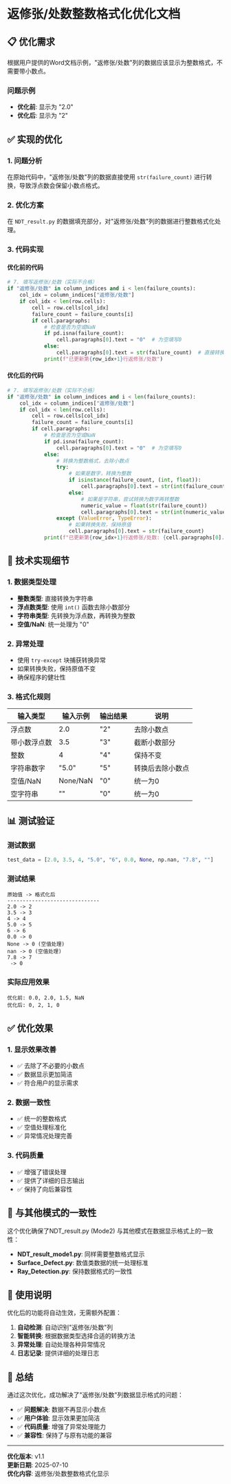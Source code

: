 # 返修张/处数整数格式化优化文档

## 📋 优化需求

根据用户提供的Word文档示例，"返修张/处数"列的数据应该显示为整数格式，不需要带小数点。

### 问题示例
- **优化前**: 显示为 "2.0"
- **优化后**: 显示为 "2"

## ✅ 实现的优化

### 1. 问题分析
在原始代码中，"返修张/处数"列的数据直接使用 `str(failure_count)` 进行转换，导致浮点数会保留小数点格式。

### 2. 优化方案
在 `NDT_result.py` 的数据填充部分，对"返修张/处数"列的数据进行整数格式化处理。

### 3. 代码实现

#### 优化前的代码
```python
# 7. 填写返修张/处数（实际不合格）
if "返修张/处数" in column_indices and i < len(failure_counts):
    col_idx = column_indices["返修张/处数"]
    if col_idx < len(row.cells):
        cell = row.cells[col_idx]
        failure_count = failure_counts[i]
        if cell.paragraphs:
            # 检查是否为空或NaN
            if pd.isna(failure_count):
                cell.paragraphs[0].text = "0"  # 为空填写0
            else:
                cell.paragraphs[0].text = str(failure_count)  # 直接转换
            print(f"已更新第{row_idx+1}行返修张/处数")
```

#### 优化后的代码
```python
# 7. 填写返修张/处数（实际不合格）
if "返修张/处数" in column_indices and i < len(failure_counts):
    col_idx = column_indices["返修张/处数"]
    if col_idx < len(row.cells):
        cell = row.cells[col_idx]
        failure_count = failure_counts[i]
        if cell.paragraphs:
            # 检查是否为空或NaN
            if pd.isna(failure_count):
                cell.paragraphs[0].text = "0"  # 为空填写0
            else:
                # 转换为整数格式，去除小数点
                try:
                    # 如果是数字，转换为整数
                    if isinstance(failure_count, (int, float)):
                        cell.paragraphs[0].text = str(int(failure_count))
                    else:
                        # 如果是字符串，尝试转换为数字再转整数
                        numeric_value = float(str(failure_count))
                        cell.paragraphs[0].text = str(int(numeric_value))
                except (ValueError, TypeError):
                    # 如果转换失败，保持原值
                    cell.paragraphs[0].text = str(failure_count)
            print(f"已更新第{row_idx+1}行返修张/处数: {cell.paragraphs[0].text}")
```

## 🔧 技术实现细节

### 1. 数据类型处理
- **整数类型**: 直接转换为字符串
- **浮点数类型**: 使用 `int()` 函数去除小数部分
- **字符串类型**: 先转换为浮点数，再转换为整数
- **空值/NaN**: 统一处理为 "0"

### 2. 异常处理
- 使用 `try-except` 块捕获转换异常
- 如果转换失败，保持原值不变
- 确保程序的健壮性

### 3. 格式化规则
| 输入类型 | 输入示例 | 输出结果 | 说明 |
|---------|---------|---------|------|
| 浮点数 | 2.0 | "2" | 去除小数点 |
| 带小数浮点数 | 3.5 | "3" | 截断小数部分 |
| 整数 | 4 | "4" | 保持不变 |
| 字符串数字 | "5.0" | "5" | 转换后去除小数点 |
| 空值/NaN | None/NaN | "0" | 统一为0 |
| 空字符串 | "" | "0" | 统一为0 |

## 📊 测试验证

### 测试数据
```python
test_data = [2.0, 3.5, 4, "5.0", "6", 0.0, None, np.nan, "7.8", ""]
```

### 测试结果
```
原始值 -> 格式化后
------------------------------
2.0 -> 2
3.5 -> 3
4 -> 4
5.0 -> 5
6 -> 6
0.0 -> 0
None -> 0 (空值处理)
nan -> 0 (空值处理)
7.8 -> 7
 -> 0
```

### 实际应用效果
```
优化前: 0.0, 2.0, 1.5, NaN
优化后: 0, 2, 1, 0
```

## ✅ 优化效果

### 1. 显示效果改善
- ✅ 去除了不必要的小数点
- ✅ 数据显示更加简洁
- ✅ 符合用户的显示需求

### 2. 数据一致性
- ✅ 统一的整数格式
- ✅ 空值处理标准化
- ✅ 异常情况处理完善

### 3. 代码质量
- ✅ 增强了错误处理
- ✅ 提供了详细的日志输出
- ✅ 保持了向后兼容性

## 🔄 与其他模式的一致性

这个优化确保了NDT_result.py (Mode2) 与其他模式在数据显示格式上的一致性：

- **NDT_result_mode1.py**: 同样需要整数格式显示
- **Surface_Defect.py**: 数值类数据的统一处理标准
- **Ray_Detection.py**: 保持数据格式的一致性

## 📝 使用说明

优化后的功能将自动生效，无需额外配置：

1. **自动检测**: 自动识别"返修张/处数"列
2. **智能转换**: 根据数据类型选择合适的转换方法
3. **异常处理**: 自动处理各种异常情况
4. **日志记录**: 提供详细的处理日志

## 🎯 总结

通过这次优化，成功解决了"返修张/处数"列数据显示格式的问题：

- ✅ **问题解决**: 数据不再显示小数点
- ✅ **用户体验**: 显示效果更加简洁
- ✅ **代码质量**: 增强了异常处理能力
- ✅ **兼容性**: 保持了与原有功能的兼容

---

**优化版本**: v1.1  
**更新日期**: 2025-07-10  
**优化内容**: 返修张/处数整数格式化显示
